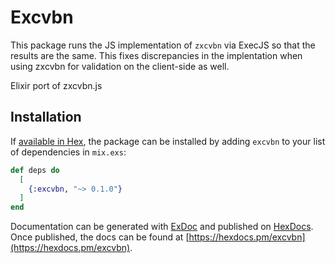 # Excvbn

This package runs the JS implementation of `zxcvbn` via ExecJS so that the results are the same. This fixes discrepancies in the implentation when using zxcvbn for validation on the client-side as well.

Elixir port of zxcvbn.js

## Installation

If [available in Hex](https://hex.pm/docs/publish), the package can be installed
by adding `excvbn` to your list of dependencies in `mix.exs`:

```elixir
def deps do
  [
    {:excvbn, "~> 0.1.0"}
  ]
end
```

Documentation can be generated with [ExDoc](https://github.com/elixir-lang/ex_doc)
and published on [HexDocs](https://hexdocs.pm). Once published, the docs can
be found at [https://hexdocs.pm/excvbn](https://hexdocs.pm/excvbn).
